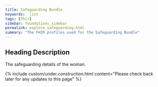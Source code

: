 ```yaml
---
title: Safeguarding Bundle
keywords:  list
tags: [fhir]
sidebar: foundations_sidebar
permalink: explore_safeguarding.html
summary: "The FHIR profiles used for the Safeguarding Bundle"
---
```


## Heading Description ##
The safeguarding details of the woman.

{% include custom/under.construction.html content="Please check back later for any updates to this page" %}

